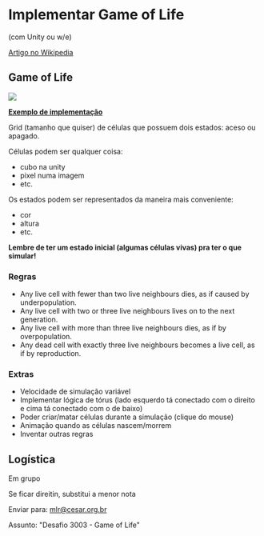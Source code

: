 # Implementar Game of Life
(com Unity ou w/e)

[Artigo no Wikipedia](https://en.wikipedia.org/wiki/Conway%27s_Game_of_Life)

## Game of Life

![](https://upload.wikimedia.org/wikipedia/commons/e/e5/Gospers_glider_gun.gif)

**[Exemplo de implementação](http://arr.gr/playground/life/)**

Grid (tamanho que quiser) de células que possuem dois estados: aceso ou apagado.

Células podem ser qualquer coisa:
- cubo na unity
- pixel numa imagem
- etc.

Os estados podem ser representados da maneira mais conveniente:
- cor
- altura
- etc.

**Lembre de ter um estado inicial (algumas células vivas) pra ter o que simular!**

### Regras
- Any live cell with fewer than two live neighbours dies, as if caused by underpopulation.
- Any live cell with two or three live neighbours lives on to the next generation.
- Any live cell with more than three live neighbours dies, as if by overpopulation.
- Any dead cell with exactly three live neighbours becomes a live cell, as if by reproduction.

### Extras
- Velocidade de simulação variável
- Implementar lógica de tórus (lado esquerdo tá conectado com o direito e cima tá conectado com o de baixo)
- Poder criar/matar células durante a simulação (clique do mouse)
- Animação quando as células nascem/morrem
- Inventar outras regras

## Logística

Em grupo

Se ficar direitin, substitui a menor nota

Enviar para: mlr@cesar.org.br

Assunto: "Desafio 3003 - Game of Life"
